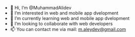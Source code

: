 - 👋 Hi, I’m @MuhammadAlidev
- 👀 I’m interested in web and mobile app dvelopment
- 🌱 I’m currently learning web and mobile app dvelopment
- 💞️ I’m looking to collaborate with web developers
- 📫 You can contact me via mail: m.aleydev@gmail.com

<!---
MuhammadAlidev/MuhammadAlidev is a ✨ special ✨ repository because its `README.md` (this file) appears on your GitHub profile.
You can click the Preview link to take a look at your changes.
--->
